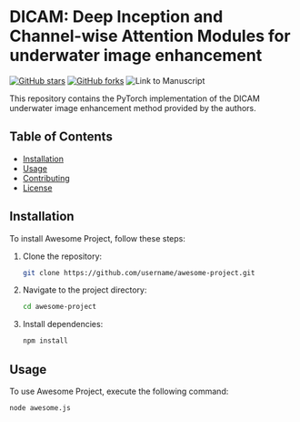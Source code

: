 # DICAM: Deep Inception and Channel-wise Attention Modules for underwater image enhancement
[![GitHub stars](https://img.shields.io/github/stars/username/repository.svg?style=social)](https://github.com/hfarhaditolie/DICAM/stargazers)
[![GitHub forks](https://img.shields.io/github/forks/username/repository.svg?style=social)](https://github.com/hfarhaditolie/DICAM/forks)
![Link to Manuscript]([link_to_manuscript](https://www.sciencedirect.com/science/article/pii/S0925231224003564))

This repository contains the PyTorch implementation of the DICAM underwater image enhancement method provided by the authors.

## Table of Contents

- [Installation](#installation)
- [Usage](#usage)
- [Contributing](#contributing)
- [License](#license)

## Installation

To install Awesome Project, follow these steps:
1. Clone the repository:

    ```bash
    git clone https://github.com/username/awesome-project.git
    ```

2. Navigate to the project directory:

    ```bash
    cd awesome-project
    ```

3. Install dependencies:

    ```bash
    npm install
    ```

## Usage

To use Awesome Project, execute the following command:

```bash
node awesome.js
